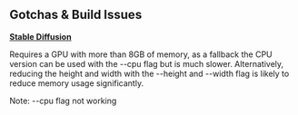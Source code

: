 ## Gotchas & Build Issues

**[Stable Diffusion](https://github.com/huggingface/candle/tree/main/candle-examples/examples/stable-diffusion)**

Requires a GPU with more than 8GB of memory, as a fallback the CPU version can be used with the --cpu flag but is much slower. Alternatively, reducing the height and width with the --height and --width flag is likely to reduce memory usage significantly.

Note: --cpu flag not working